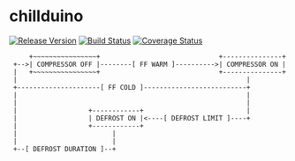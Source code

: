 # chillduino
[![Release Version](https://img.shields.io/badge/version-1.0.0-blue.svg)](https://github.com/FirstBuild/chillduino)
[![Build Status](https://travis-ci.org/FirstBuild/chillduino.svg?branch=master)](https://travis-ci.org/FirstBuild/chillduino)
[![Coverage Status](https://coveralls.io/repos/FirstBuild/chillduino/badge.svg?branch=master)](https://coveralls.io/r/FirstBuild/chillduino)

```
     +~~~~~~~~~~~~~~~~+                              +---------------+
 +-->| COMPRESSOR OFF |--------[ FF WARM ]---------->| COMPRESSOR ON |
 |   +~~~~~~~~~~~~~~~~+                              +---------------+
 |                                                          |
 +---------------------[ FF COLD ]--------------------------+
 |                                                          |
 |                                                          |
 |                  +------------+                          |
 |                  | DEFROST ON |<----[ DEFROST LIMIT ]----+
 |                  +------------+
 |                        |
 |                        |
 +--[ DEFROST DURATION ]--+
```
